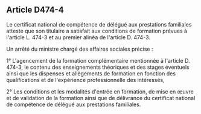 ## Article D474-4

Le certificat national de compétence de délégué aux prestations familiales atteste que son titulaire a satisfait
aux conditions de formation prévues à l'article L. 474-3 et au premier alinéa de l'article D. 474-3.

Un arrêté du ministre chargé des affaires sociales précise :

1° L'agencement de la formation complémentaire mentionnée à l'article D. 474-3, le contenu des
enseignements théoriques et des stages éventuels ainsi que les dispenses et allègements de formation en
fonction des qualifications et de l'expérience professionnelle des intéressés,

2° Les conditions et les modalités d'entrée en formation, de mise en œuvre et de validation de la formation
ainsi que de délivrance du certificat national de compétence de délégué aux prestations familiales.

